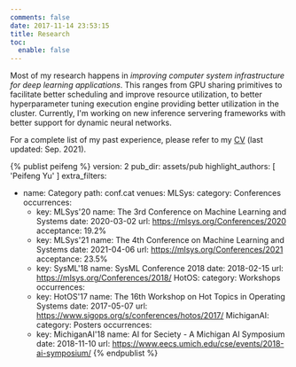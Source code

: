 ```yaml
---
comments: false
date: 2017-11-14 23:53:15
title: Research
toc:
  enable: false
---
```


Most of my research happens in _improving computer system infrastructure for deep learning applications_.
This ranges from GPU sharing primitives to facilitate better scheduling and improve
resource utilization, to better hyperparameter tuning execution engine providing better utilization
in the cluster. Currently, I'm working on new inference servering frameworks with better support for
dynamic neural networks.

For a complete list of my past experience, please refer to my [CV](/assets/dl/cv.pdf) (last updated: Sep. 2021).

{% publist peifeng %}
version: 2
pub_dir: assets/pub
highlight_authors: [ 'Peifeng Yu' ]
extra_filters:
- name: Category
  path: conf.cat
venues:
  MLSys:
    category: Conferences
    occurrences:
    - key: MLSys'20
      name: The 3rd Conference on Machine Learning and Systems
      date: 2020-03-02
      url: https://mlsys.org/Conferences/2020
      acceptance: 19.2%
    - key: MLSys'21
      name: The 4th Conference on Machine Learning and Systems
      date: 2021-04-06
      url: https://mlsys.org/Conferences/2021
      acceptance: 23.5%
    - key: SysML'18
      name: SysML Conference 2018
      date: 2018-02-15
      url: https://mlsys.org/Conferences/2018/
  HotOS:
    category: Workshops
    occurrences:
    - key: HotOS'17
      name: The 16th Workshop on Hot Topics in Operating Systems
      date: 2017-05-07
      url: https://www.sigops.org/s/conferences/hotos/2017/
  MichiganAI:
    category: Posters
    occurrences:
    - key: MichiganAI'18
      name: AI for Seciety - A Michigan AI Symposium
      date: 2018-11-10
      url: https://www.eecs.umich.edu/cse/events/2018-ai-symposium/
{% endpublist %}
